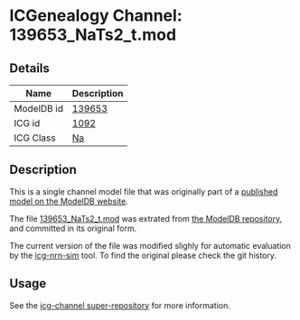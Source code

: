 # ICGenealogy Channel: 139653\_NaTs2\_t.mod

## Details

Name | Description
---- | -----------
ModelDB id | [139653](http://senselab.med.yale.edu/ModelDB/ShowModel.cshtml?model=139653)
ICG id | [1092](http://icg.neurotheory.ox.ac.uk/channels/2/1092)
ICG Class | [Na](http://icg.neurotheory.ox.ac.uk/channels/2)

## Description

This is a single channel model file that was originally part of a [published model on the ModelDB website](http://senselab.med.yale.edu/ModelDB/ShowModel.cshtml?model=139653).


The file [139653\_NaTs2\_t.mod](139653_NaTs2_t.mod) was extrated from [the ModelDB repository](http://senselab.med.yale.edu/ModelDB/ShowModel.cshtml?model=139653), and committed in its original form.

The current version of the file was modified slighly for automatic evaluation by the [icg-nrn-sim](https://github.com/icgenealogy/icg-nrn-sim) tool. To find the original please check the git history.


## Usage

See the [icg-channel super-repository](https://github.com/icgenealogy/icg-channels) for more information.